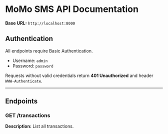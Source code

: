 # MoMo SMS API Documentation

**Base URL:** `http://localhost:8000`

## Authentication
All endpoints require Basic Authentication.

- Username: `admin`
- Password: `password`

Requests without valid credentials return **401 Unauthorized** and header `WWW-Authenticate`.

---

## Endpoints

### GET /transactions
**Description:** List all transactions.
